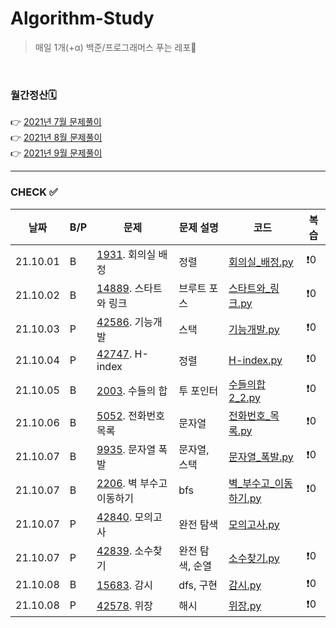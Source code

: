 # Algorithm-Study

> 매일 1개(+α) 백준/프로그래머스 푸는 레포🐢   

<br>

### 월간정산🗓
👉 [2021년 7월 문제풀이](monthly/202107.md)     
👉 [2021년 8월 문제풀이](monthly/202108.md)   
👉 [2021년 9월 문제풀이](monthly/202109.md)


----
### CHECK ✅
|날짜|B/P|문제|문제 설명|코드|복습|
|---|---|---|---|---|---|
|21.10.01|B|[1931](https://www.acmicpc.net/problem/1931). 회의실 배정|정렬|[회의실_배정.py](202110/B-1931/회의실_배정.py)|❗️0|
|21.10.02|B|[14889](https://www.acmicpc.net/problem/14889). 스타트와 링크|브루트 포스|[스타트와_링크.py](202110/B-14889/스타트와_링크.py)|❗️0|
|21.10.03|P|[42586](https://programmers.co.kr/learn/courses/30/lessons/42586). 기능개발|스택|[기능개발.py](202110/P-42586/기능개발.py)|❗️0|
|21.10.04|P|[42747](https://programmers.co.kr/learn/courses/30/lessons/42747). H-index|정렬|[H-index.py](202110/P-42747/H-index.py)|❗️0|
|21.10.05|B|[2003](https://www.acmicpc.net/problem/2003). 수들의 합|투 포인터|[수들의합2_2.py](202110/B-2003/수들의합2_2.py)|❗️0|
|21.10.06|B|[5052](https://www.acmicpc.net/problem/5052). 전화번호 목록|문자열|[전화번호_목록.py](202110/B-5052/전화번호_목록.py)|❗️0|
|21.10.07|B|[9935](https://www.acmicpc.net/problem/9935). 문자열 폭발|문자열, 스택|[문자열_폭발.py](202110/B-9935/문자열_폭발.py)|❗️0|
|21.10.07|B|[2206](https://www.acmicpc.net/problem/2206). 벽 부수고 이동하기|bfs|[벽_부수고_이동하기.py](202110/B-2206/벽_부수고_이동하기.py)|❗️0|
|21.10.07|P|[42840](https://programmers.co.kr/learn/courses/30/lessons/42840). 모의고사|완전 탐색|[모의고사.py](202110/P-42840/모의고사.py)|
|21.10.07|P|[42839](https://programmers.co.kr/learn/courses/30/lessons/42839). 소수찾기|완전 탐색, 순열|[소수찾기.py](202110/P-42839/소수찾기.py)|❗️0|
|21.10.08|B|[15683](https://www.acmicpc.net/problem/15683). 감시|dfs, 구현|[감시.py](202110/B-15683/감시.py)|❗️0|
|21.10.08|P|[42578](https://programmers.co.kr/learn/courses/30/lessons/42578). 위장|해시|[위장.py](202110/P-42578/위장.py)|❗️0|